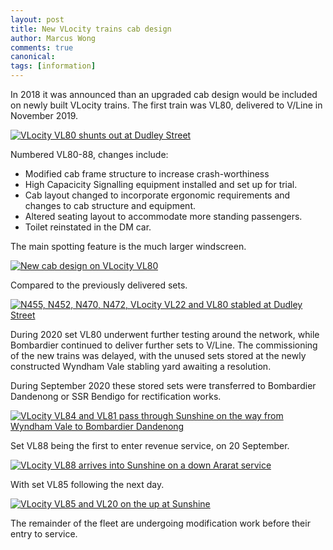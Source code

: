 ```yaml
---
layout: post
title: New VLocity trains cab design
author: Marcus Wong
comments: true
canonical: 
tags: [information]
---
```


In 2018 it was announced than an upgraded cab design would be included on newly built VLocity trains. The first train was VL80, delivered to V/Line in November 2019.

<a href="https://railgallery.wongm.com/vline-workshops-yards/F138_5362.jpg.html"><img src="https://railgallery.wongm.com/cache/vline-workshops-yards/F138_5362_595.jpg?cached=1587633826" alt="VLocity VL80 shunts out at Dudley Street" /></a>

Numbered VL80-88, changes include:

- Modified cab frame structure to increase crash-worthiness
- High Capacicity Signalling equipment installed and set up for trial.
- Cab layout changed to incorporate ergonomic requirements and changes to cab structure and equipment.
- Altered seating layout to accommodate more standing passengers.
- Toilet reinstated in the DM car.

The main spotting feature is the much larger windscreen.

<a href="https://railgallery.wongm.com/vline-bits/F138_5366.jpg.html"><img src="https://railgallery.wongm.com/cache/vline-bits/F138_5366_595.jpg?cached=1587633826" alt="New cab design on VLocity VL80" /></a>

Compared to the previously delivered sets.

<a href="https://railgallery.wongm.com/vline-workshops-yards/F138_5357.jpg.html"><img src="https://railgallery.wongm.com/cache/vline-workshops-yards/F138_5357_595.jpg?cached=1587633826" alt="N455, N452, N470, N472, VLocity VL22 and VL80 stabled at Dudley Street" /></a>

During 2020 set VL80 underwent further testing around the network, while Bombardier continued to deliver further sets to V/Line. The commissioning of the new trains was delayed, with the unused sets stored at the newly constructed Wyndham Vale stabling yard awaiting a resolution. 

During September 2020 these stored sets were transferred to Bombardier Dandenong or SSR Bendigo for rectification works.

<a href="https://railgallery.wongm.com/vline-transfers/F140_2422.jpg.html"><img src="https://railgallery.wongm.com/cache/vline-transfers/F140_2422_595.jpg?cached=1599531512" alt="VLocity VL84 and VL81 pass through Sunshine on the way from Wyndham Vale to Bombardier Dandenong" /></a>

Set VL88 being the first to enter revenue service, on 20 September.

<a href="https://railgallery.wongm.com/vline-regional-rail-link/F140_2742.jpg.html"><img src="https://railgallery.wongm.com/cache/vline-regional-rail-link/F140_2742_595.jpg?cached=1600671873" alt="VLocity VL88 arrives into Sunshine on a down Ararat service" /></a>

With set VL85 following the next day.

<a href="https://railgallery.wongm.com/vline-bits/F140_2754.jpg.html"><img src="https://railgallery.wongm.com/cache/vline-bits/F140_2754_595.jpg?cached=1600671873" alt="VLocity VL85 and VL20 on the up at Sunshine" /></a>

The remainder of the fleet are undergoing modification work before their entry to service.
